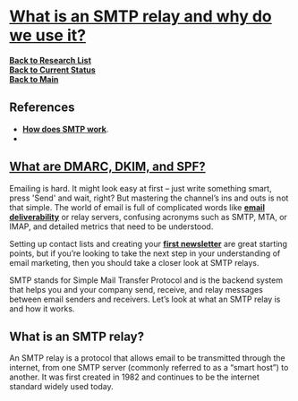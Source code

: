 # **[What is an SMTP relay and why do we use it?](https://www.mailjet.com/blog/email-best-practices/what-is-an-smtp-relay/)**

**[Back to Research List](../../../research/research_list.md)**\
**[Back to Current Status](../../../development/status/weekly/current_status.md)**\
**[Back to Main](../../../README.md)**

## References

- **[How does SMTP work](https://aws.amazon.com/what-is/smtp/#:~:text=Gmail%20account%20credentials.-,How%20does%20SMTP%20work%3F,details%2C%20subject%2C%20and%20body)**.
- **[](https://www.cloudflare.com/learning/email-security/what-is-smtp/)**

## **[What are DMARC, DKIM, and SPF?](https://www.cloudflare.com/learning/email-security/dmarc-dkim-spf/#:~:text=Specifically%2C%20DKIM%20uses%20public%20key,email's%20header%20with%20this%20key)**

Emailing is hard. It might look easy at first – just write something smart, press 'Send' and wait, right? But mastering the channel’s ins and outs is not that simple. The world of email is full of complicated words like **[email deliverability](https://www.mailgun.com/resources/research/state-of-deliverability-2023/)** or relay servers, confusing acronyms such as SMTP, MTA, or IMAP, and detailed metrics that need to be understood.

Setting up contact lists and creating your **[first newsletter](https://www.mailjet.com/blog/email-best-practices/how-to-create-eye-catching-newsletters/)** are great starting points, but if you’re looking to take the next step in your understanding of email marketing, then you should take a closer look at SMTP relays.

SMTP stands for Simple Mail Transfer Protocol and is the backend system that helps you and your company send, receive, and relay messages between email senders and receivers. Let’s look at what an SMTP relay is and how it works.

## What is an SMTP relay?
An SMTP relay is a protocol that allows email to be transmitted through the internet, from one SMTP server (commonly referred to as a “smart host”) to another. It was first created in 1982 and continues to be the internet standard widely used today.

